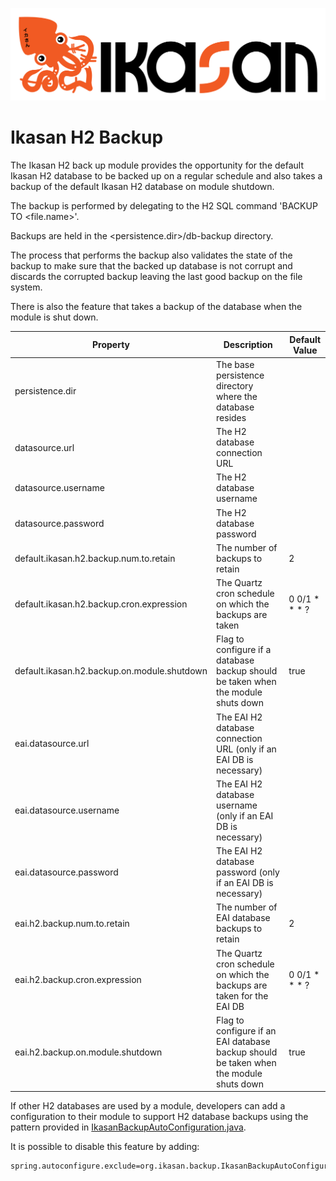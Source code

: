 ![IKASAN](../../developer/docs/quickstart-images/Ikasan-title-transparent.png)
# Ikasan H2 Backup

The Ikasan H2 back up module provides the opportunity for the default Ikasan H2 database to be
backed up on a regular schedule and also takes a backup of the default Ikasan H2 database on module shutdown.

The backup is performed by delegating to the H2 SQL command 'BACKUP TO <file.name>'.

Backups are held in the <persistence.dir>/db-backup directory.

The process that performs the backup also validates the state of the backup to make sure that the backed up database is
not corrupt and discards the corrupted backup leaving the last good backup on the file system.

There is also the feature that takes a backup of the database when the module is shut down.

| Property                                    | Description                                                                            | Default Value |
|---------------------------------------------|----------------------------------------------------------------------------------------|---------------|
| persistence.dir                             | The base persistence directory where the database resides                              |               |
| datasource.url                              | The H2 database connection URL                                                         |               |
| datasource.username                         | The H2 database username                                                               |               |
| datasource.password                         | The H2 database password                                                               |               |
| default.ikasan.h2.backup.num.to.retain      | The number of backups to retain                                                        | 2             |
| default.ikasan.h2.backup.cron.expression    | The Quartz cron schedule on which the backups are taken                                | 0 0/1 * * * ? |
| default.ikasan.h2.backup.on.module.shutdown | Flag to configure if a database backup should be taken when the module shuts down      | true          |
| eai.datasource.url                          | The EAI H2 database connection URL (only if an EAI DB is necessary)                    |               |
| eai.datasource.username                     | The EAI H2 database username (only if an EAI DB is necessary)                          |               |
| eai.datasource.password                     | The EAI H2 database password (only if an EAI DB is necessary)                          |               |
| eai.h2.backup.num.to.retain                 | The number of EAI database backups to retain                                           | 2             |
| eai.h2.backup.cron.expression               | The Quartz cron schedule on which the backups are taken for the EAI DB                 | 0 0/1 * * * ? |
| eai.h2.backup.on.module.shutdown            | Flag to configure if an EAI database backup should be taken when the module shuts down | true          |

If other H2 databases are used by a module, developers can add a configuration to their module to support H2 database 
backups using the pattern provided in [IkasanBackupAutoConfiguration.java](./src/main/java/org/ikasan/backup/IkasanBackupAutoConfiguration.java).

It is possible to disable this feature by adding:

```properties
spring.autoconfigure.exclude=org.ikasan.backup.IkasanBackupAutoConfiguration
```